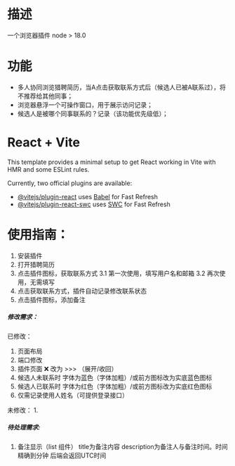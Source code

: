# 描述
一个浏览器插件
node > 18.0
# 功能
* 多人协同浏览猎聘简历，当A点击获取联系方式后（候选人已被A联系过），将不推荐给其他同事；
* 浏览器悬浮一个可操作窗口，用于展示访问记录；
* 候选人是被哪个同事联系的？记录（该功能优先级低）；


# React + Vite

This template provides a minimal setup to get React working in Vite with HMR and some ESLint rules.

Currently, two official plugins are available:

- [@vitejs/plugin-react](https://github.com/vitejs/vite-plugin-react/blob/main/packages/plugin-react/README.md) uses [Babel](https://babeljs.io/) for Fast Refresh
- [@vitejs/plugin-react-swc](https://github.com/vitejs/vite-plugin-react-swc) uses [SWC](https://swc.rs/) for Fast Refresh


# 使用指南：
1. 安装插件
2. 打开猎聘简历
3. 点击插件图标，获取联系方式
   3.1 第一次使用，填写用户名和邮箱
   3.2 再次使用，无需填写
4. 点击获取联系方式，插件自动记录修改联系状态
5. 点击插件图标，添加备注
   


##### 修改需求：
已修改：
1. 页面布局
2. 端口修改
3. 插件页面 ❌ 改为 >>> （展开/收回）
4. 候选人未联系时 字体为蓝色（字体加粗）/或前方图标改为实底蓝色图标
5. 候选人已联系时 字体为红色（字体加粗）/或前方图标改为实底红色图标
6. 仅需记录使用人姓名（可提供登录接口）

未修改：
1. 

##### 待处理需求:
1. 备注显示（list 组件） title为备注内容 description为备注人与备注时间。时间精确到分钟 后端会返回UTC时间 
